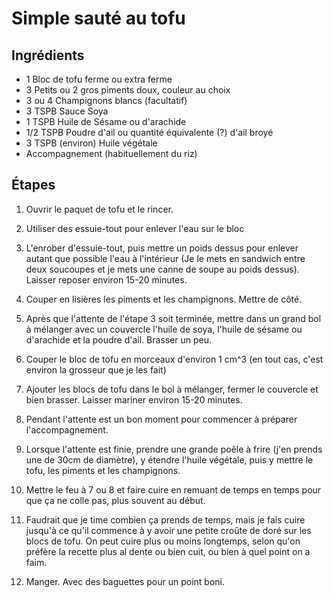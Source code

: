 # Simple sauté au tofu

## Ingrédients

* 1 Bloc de tofu ferme ou extra ferme
* 3 Petits ou 2 gros piments doux, couleur au choix
* 3 ou 4 Champignons blancs (facultatif)
* 3 TSPB Sauce Soya
* 1 TSPB Huile de Sésame ou d'arachide
* 1/2 TSPB Poudre d'ail ou quantité équivalente (?) d'ail broyé
* 3 TSPB (environ) Huile végétale
* Accompagnement (habituellement du riz)

## Étapes

1. Ouvrir le paquet de tofu et le rincer.

2. Utiliser des essuie-tout pour enlever l'eau sur le bloc

3. L'enrober d'essuie-tout, puis mettre un poids dessus pour enlever autant que possible l'eau à l'intérieur (Je le mets en sandwich entre deux soucoupes et je mets une canne de soupe au poids dessus). Laisser reposer environ 15-20 minutes.

4. Couper en lisières les piments et les champignons. Mettre de côté.

5. Après que l'attente de l'étape 3 soit terminée, mettre dans un grand bol à mélanger avec un couvercle l'huile de soya, l'huile de sésame ou d'arachide et la poudre d'ail. Brasser un peu.

6. Couper le bloc de tofu en morceaux d'environ 1 cm^3 (en tout cas, c'est environ la grosseur que je les fait)

7. Ajouter les blocs de tofu dans le bol à mélanger, fermer le couvercle et bien brasser. Laisser mariner environ 15-20 minutes.

8. Pendant l'attente est un bon moment pour commencer à préparer l'accompagnement.

9. Lorsque l'attente est finie, prendre une grande poêle à frire (j'en prends une de 30cm de diamètre), y étendre l'huile végétale, puis y mettre le tofu, les piments et les champignons.

10. Mettre le feu à 7 ou 8 et faire cuire en remuant de temps en temps pour que ça ne colle pas, plus souvent au début.

11. Faudrait que je time combien ça prends de temps, mais je fais cuire jusqu'à ce qu'il commence à y avoir une petite croûte de doré sur les blocs de tofu. On peut cuire plus ou moins longtemps, selon qu'on préfère la recette plus al dente ou bien cuit, ou bien à quel point on a faim.

12. Manger. Avec des baguettes pour un point boni.
